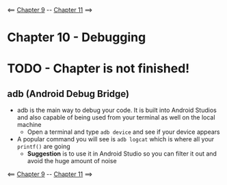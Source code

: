<== [Chapter 9](./Chapter_09.md) -- [Chapter 11](./Chapter_11.md) ==>

# Chapter 10 - Debugging

# TODO - Chapter is not finished! 

## adb (Android Debug Bridge)
* adb is the main way to debug your code. It is built into Android Studios and also capable of being used from your terminal as well on the local machine
    * Open a terminal and type `adb device` and see if your device appears
* A popular command you will see is `adb logcat` which is where all your `printf()` are going
    * **Suggestion** is to use it in Android Studio  so you can filter it out and avoid the huge amount of noise

<== [Chapter 9](./Chapter_09.md) -- [Chapter 11](./Chapter_11.md) ==>